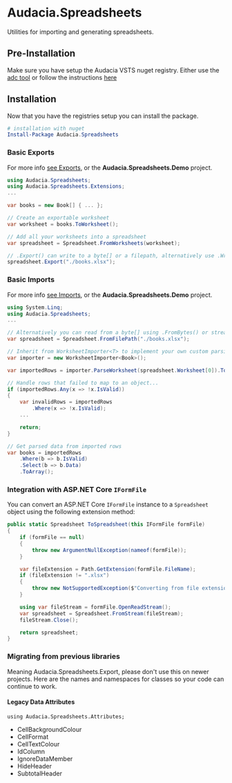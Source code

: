 # Audacia.Spreadsheets

Utilities for importing and generating spreadsheets.

## Pre-Installation

Make sure you have setup the Audacia VSTS nuget registry.
Either use the [adc tool](https://dev.azure.com/audacia/Audacia.DevOps/_git/Audacia.CommandLine?path=%2FREADME.md&version=GBmaster) or follow the instructions [here](https://docs.microsoft.com/en-gb/azure/devops/artifacts/nuget/consume?view=azure-devops&viewFallbackFrom=vsts&tabs=new-nav)

## Installation

Now that you have the registries setup you can install the package.

```powershell
# installation with nuget
Install-Package Audacia.Spreadsheets
```

### Basic Exports

For more info [see Exports](./Features/Exports.md), or the **Audacia.Spreadsheets.Demo** project.

```csharp
using Audacia.Spreadsheets;
using Audacia.Spreadsheets.Extensions;
...

var books = new Book[] { ... };

// Create an exportable worksheet
var worksheet = books.ToWorksheet();

// Add all your worksheets into a spreadsheet
var spreadsheet = Spreadsheet.FromWorksheets(worksheet);

// .Export() can write to a byte[] or a filepath, alternatively use .Write() to write to a stream
spreadsheet.Export("./books.xlsx");
```

### Basic Imports

For more info [see Imports](./Features/Imports.md), or the **Audacia.Spreadsheets.Demo** project.

```csharp
using System.Linq;
using Audacia.Spreadsheets;
...

// Alternatively you can read from a byte[] using .FromBytes() or stream using .FromStream()
var spreadsheet = Spreadsheet.FromFilePath("./books.xlsx");

// Inherit from WorksheetImporter<T> to implement your own custom parsing and/or validation logic per row
var importer = new WorksheetImporter<Book>();

var importedRows = importer.ParseWorksheet(spreadsheet.Worksheet[0]).ToArray();

// Handle rows that failed to map to an object...
if (importedRows.Any(x => !x.IsValid))
{
    var invalidRows = importedRows
        .Where(x => !x.IsValid);
    ...

    return;
}

// Get parsed data from imported rows
var books = importedRows
    .Where(b => b.IsValid)
    .Select(b => b.Data)
    .ToArray();
```

### Integration with ASP.NET Core `IFormFile`

You can convert an ASP.NET Core `IFormFile` instance to a `Spreadsheet` object using the following extension method:
```csharp
public static Spreadsheet ToSpreadsheet(this IFormFile formFile)
{
    if (formFile == null)
    {
        throw new ArgumentNullException(nameof(formFile));
    }

    var fileExtension = Path.GetExtension(formFile.FileName);
    if (fileExtension != ".xlsx")
    {
        throw new NotSupportedException($"Converting from file extension '{fileExtension}' is not supported.");
    }

    using var fileStream = formFile.OpenReadStream();
    var spreadsheet = Spreadsheet.FromStream(fileStream);
    fileStream.Close();

    return spreadsheet;
}
```

### Migrating from previous libraries

Meaning Audacia.Spreadsheets.Export, please don't use this on newer projects.
Here are the names and namespaces for classes so your code can continue to work.

#### Legacy Data Attributes

`using Audacia.Spreadsheets.Attributes;`

- CellBackgroundColour
- CellFormat
- CellTextColour
- IdColumn
- IgnoreDataMember
- HideHeader
- SubtotalHeader
